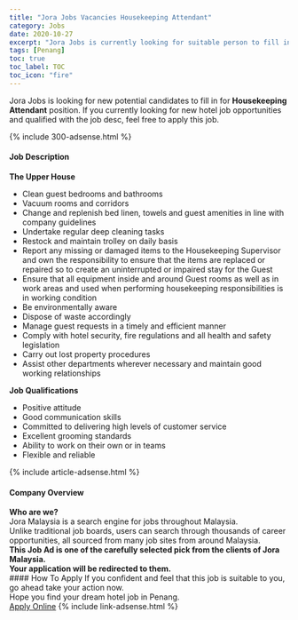 ```yaml
---
title: "Jora Jobs Vacancies Housekeeping Attendant" 
category: Jobs 
date: 2020-10-27 
excerpt: "Jora Jobs is currently looking for suitable person to fill in the Housekeeping Attendant which positioned at Penang" 
tags: [Penang] 
toc: true 
toc_label: TOC 
toc_icon: "fire" 
--- 
```


<p>Jora Jobs is looking for new potential candidates to fill in for <b>Housekeeping Attendant</b> position. If you currently looking for new hotel job opportunities and qualified with the job desc, feel free to apply this job.
</p>{% include 300-adsense.html %} 
<div><div><h4>Job Description</h4></div><div><div><span><div><div><strong>The Upper House</strong></div><ul><li>Clean guest bedrooms and bathrooms</li><li>Vacuum rooms and corridors</li><li>Change and replenish bed linen, towels and guest amenities in line with company guidelines</li><li>Undertake regular deep cleaning tasks</li><li>Restock and maintain trolley on daily basis</li><li>Report any missing or damaged items to the Housekeeping Supervisor and own the responsibility to ensure that the items are replaced or repaired so to create an uninterrupted or impaired stay for the Guest</li><li>Ensure that all equipment inside and around Guest rooms as well as in work areas and used when performing housekeeping responsibilities is in working condition</li><li>Be environmentally aware</li><li>Dispose of waste accordingly</li><li>Manage guest requests in a timely and efficient manner</li><li>Comply with hotel security, fire regulations and all health and safety legislation</li><li>Carry out lost property procedures</li><li>Assist other departments wherever necessary and maintain good working relationships</li></ul><div><strong>Job Qualifications</strong></div><ul><li>Positive attitude</li><li>Good communication skills</li><li>Committed to delivering high levels of customer service</li><li>Excellent grooming standards</li><li>Ability to work on their own or in teams</li><li>Flexible and reliable</li></ul></div></span></div></div></div> 
{% include article-adsense.html %} 
<div><div><h4>Company Overview</h4></div><div><div><span><div><div>
<strong>Who are we?</strong></div>
<div>
	Jora Malaysia is a search engine for jobs throughout Malaysia.<br>
	Unlike traditional job boards, users can search through thousands of career opportunities, all sourced from many job sites from around Malaysia.&#160;</div>
<div>
<div>
<strong>This Job Ad is one of the carefully selected pick from the clients of Jora Malaysia.</strong></div>
<div>
<strong>Your application will be redirected to them.</strong></div>
</div></div></span></div></div></div> 
#### How To Apply 
If you confident and feel that this job is suitable to you, go ahead take your action now. <br/> 
Hope you find your dream hotel job in Penang. <br/> 
<a href="https://www.jobstreet.com.my/en/job/housekeeping-attendant-4412447?jobId=jobstreet-my-job-4412447" class="btn btn--info" target="_blank" rel="nofollow noopenner">Apply Online</a> 
{% include link-adsense.html %} 